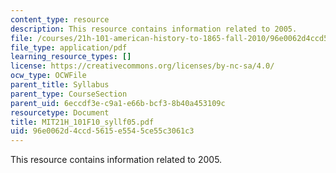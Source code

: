 ```yaml
---
content_type: resource
description: This resource contains information related to 2005.
file: /courses/21h-101-american-history-to-1865-fall-2010/96e0062d4ccd5615e5545ce55c3061c3_MIT21H_101F10_syllf05.pdf
file_type: application/pdf
learning_resource_types: []
license: https://creativecommons.org/licenses/by-nc-sa/4.0/
ocw_type: OCWFile
parent_title: Syllabus
parent_type: CourseSection
parent_uid: 6eccdf3e-c9a1-e66b-bcf3-8b40a453109c
resourcetype: Document
title: MIT21H_101F10_syllf05.pdf
uid: 96e0062d-4ccd-5615-e554-5ce55c3061c3
---
```

This resource contains information related to 2005.